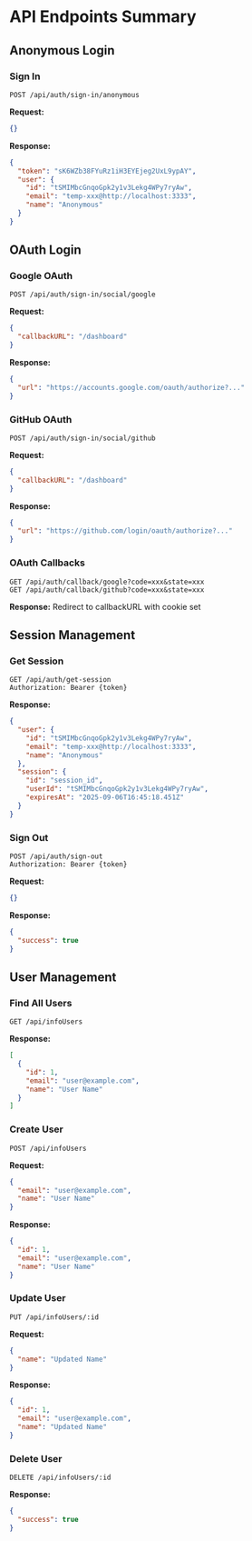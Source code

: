# API Endpoints Summary

## Anonymous Login

### Sign In
```
POST /api/auth/sign-in/anonymous
```
**Request:**
```json
{}
```
**Response:**
```json
{
  "token": "sK6WZb38FYuRz1iH3EYEjeg2UxL9ypAY",
  "user": {
    "id": "tSMIMbcGnqoGpk2y1v3Lekg4WPy7ryAw",
    "email": "temp-xxx@http://localhost:3333",
    "name": "Anonymous"
  }
}
```

## OAuth Login

### Google OAuth
```
POST /api/auth/sign-in/social/google
```
**Request:**
```json
{
  "callbackURL": "/dashboard"
}
```
**Response:**
```json
{
  "url": "https://accounts.google.com/oauth/authorize?..."
}
```

### GitHub OAuth
```
POST /api/auth/sign-in/social/github
```
**Request:**
```json
{
  "callbackURL": "/dashboard"
}
```
**Response:**
```json
{
  "url": "https://github.com/login/oauth/authorize?..."
}
```

### OAuth Callbacks
```
GET /api/auth/callback/google?code=xxx&state=xxx
GET /api/auth/callback/github?code=xxx&state=xxx
```
**Response:** Redirect to callbackURL with cookie set

## Session Management

### Get Session
```
GET /api/auth/get-session
Authorization: Bearer {token}
```
**Response:**
```json
{
  "user": {
    "id": "tSMIMbcGnqoGpk2y1v3Lekg4WPy7ryAw",
    "email": "temp-xxx@http://localhost:3333",
    "name": "Anonymous"
  },
  "session": {
    "id": "session_id",
    "userId": "tSMIMbcGnqoGpk2y1v3Lekg4WPy7ryAw",
    "expiresAt": "2025-09-06T16:45:18.451Z"
  }
}
```

### Sign Out
```
POST /api/auth/sign-out
Authorization: Bearer {token}
```
**Request:**
```json
{}
```
**Response:**
```json
{
  "success": true
}
```

## User Management

### Find All Users
```
GET /api/infoUsers
```
**Response:**
```json
[
  {
    "id": 1,
    "email": "user@example.com",
    "name": "User Name"
  }
]
```

### Create User
```
POST /api/infoUsers
```
**Request:**
```json
{
  "email": "user@example.com",
  "name": "User Name"
}
```
**Response:**
```json
{
  "id": 1,
  "email": "user@example.com",
  "name": "User Name"
}
```

### Update User
```
PUT /api/infoUsers/:id
```
**Request:**
```json
{
  "name": "Updated Name"
}
```
**Response:**
```json
{
  "id": 1,
  "email": "user@example.com",
  "name": "Updated Name"
}
```

### Delete User
```
DELETE /api/infoUsers/:id
```
**Response:**
```json
{
  "success": true
}
```